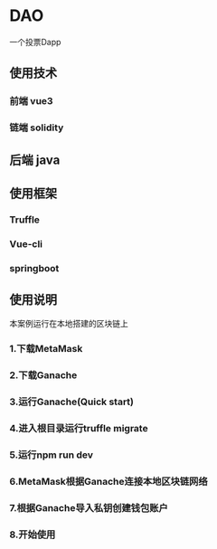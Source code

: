 # DAO
一个投票Dapp

## 使用技术
  ### 前端 vue3
  ### 链端 solidity
  ## 后端  java
## 使用框架
  ### Truffle
  ### Vue-cli
  ### springboot
## 使用说明
  本案例运行在本地搭建的区块链上
  ### 1.下载MetaMask
  ### 2.下载Ganache
  ### 3.运行Ganache(Quick start)
  ### 4.进入根目录运行truffle migrate
  ### 5.运行npm run dev
  ### 6.MetaMask根据Ganache连接本地区块链网络
  ### 7.根据Ganache导入私钥创建钱包账户
  ### 8.开始使用
